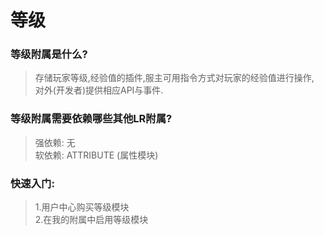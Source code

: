 # 等级

### 等级附属是什么?

> 存储玩家等级,经验值的插件,服主可用指令方式对玩家的经验值进行操作,<br>对外(开发者)提供相应API与事件.


### 等级附属需要依赖哪些其他LR附属?

> 强依赖: 无<br>软依赖: ATTRIBUTE (属性模块)


### 快速入门:

>1.用户中心购买等级模块<br>2.在我的附属中启用等级模块
